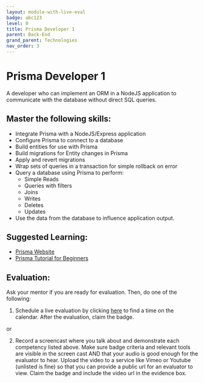 ```yaml
---
layout: module-with-live-eval
badge: abc123
level: 0
title: Prisma Developer 1
parent: Back-End
grand_parent: Technologies
nav_order: 3
---
```

# Prisma Developer 1

A developer who can implement an ORM in a NodeJS application to communicate with the database without direct SQL queries.

## Master the following skills:

- Integrate Prisma with a NodeJS/Express application
- Configure Prisma to connect to a database
- Build entities for use with Prisma
- Build migrations for Entity changes in Prisma
- Apply and revert migrations
- Wrap sets of queries in a transaction for simple rollback on error
- Query a database using Prisma to perform:
  - Simple Reads
  - Queries with filters
  - Joins
  - Writes
  - Deletes
  - Updates
- Use the data from the database to influence application output.

## Suggested Learning:

- [Prisma Website](https://www.prisma.io/)
- [Prisma Tutorial for Beginners](https://www.youtube.com/watch?v=E37-33M6Ypk)

## Evaluation:

Ask your mentor if you are ready for evaluation. Then, do one of the following:

1. Schedule a live evaluation by clicking [here](https://webdev.codex.academy/mastery-eval-5?badge=dLutjnNZS7qyw2U848kP_Q) to find a time on the calendar. After the evaluation, claim the badge.

or

2. Record a screencast where you talk about and demonstrate each competency listed above. Make sure badge criteria and relevant tools are visible in the screen cast AND that your audio is good enough for the evaluator to hear. Upload the video to a service like Vimeo or Youtube (unlisted is fine) so that you can provide a public url for an evaluator to view. Claim the badge and include the video url in the evidence box.
